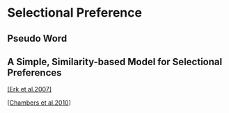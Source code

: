 # Selectional Preference

## Pseudo Word

## A Simple, Similarity-based Model for Selectional Preferences

[[Erk et al.2007]](http://www.aclweb.org/anthology/P07-1028)

[[Chambers et al.2010](https://web.stanford.edu/~jurafsky/chambers-acl2010-pseudowords.pdf)]